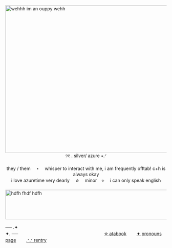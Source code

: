 <img width="1712" height="460" alt="wehhh im an ouppy wehh" src="https://github.com/user-attachments/assets/069952f3-f2a5-4c71-89a2-ad9856bd3a46" />




<div align="center">
୨୧ . silver/ azure ⭑.ᐟ
</div>
　
<div align="center">
they / them　 ⋆ 　whisper to interact with me, i am frequently offtab! c+h is always okay 
</div>
<div align="center">
i love azuretime very dearly　 ✮　 minor　⟡　 i can only speak english
</div>　
 　


<img width="1312" height="92" alt="hdfh fhdf hdfh" src="https://github.com/user-attachments/assets/e99f5d06-8787-4f0c-b216-72a26d102e92" />

── .✦　 　 　 　 　 　 　 　 　 　 　 　 　 　 　 　 　 　 　 　 　 　 　 　 　 　 　 　 　 　 　 　 　 　 　 　 　 　 　 　 　 　 　 ✦. ──
　 　　 　　　 　　　 　　 　　　　　 　 [✮ atabook](https://azuretiime.atabook.org/)　 　[✦ pronouns page](https://pronouns.cc/@azuretiime)　 　[.ᐟ.ᐟ rentry](https://rentry.co/-betrayedspawn)
